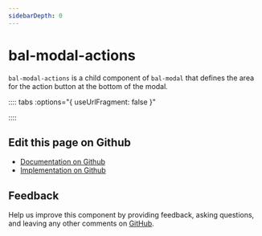 ```yaml
---
sidebarDepth: 0
---
```



# bal-modal-actions

`bal-modal-actions` is a child component of `bal-modal` that defines the area for the action button at the bottom of the modal.





:::: tabs :options="{ useUrlFragment: false }"


::::

## Edit this page on Github

* [Documentation on Github](https://github.com/baloise/design-system/blob/master/docs/src/components/components/bal-modal-actions.md)
* [Implementation on Github](https://github.com/baloise/design-system/blob/master/packages/components/src/components/bal-modal-actions)

## Feedback

Help us improve this component by providing feedback, asking questions, and leaving any other comments on [GitHub](https://github.com/baloise/design-system/issues/new).

